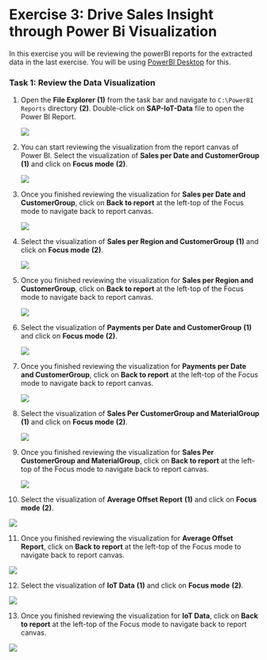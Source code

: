 # Exercise 3: Drive Sales Insight through Power Bi Visualization

In this exercise you will be reviewing the powerBI reports for the extracted data in the last exercise. You will be using [PowerBI Desktop](https://powerbi.microsoft.com/en-us/desktop/) for this.

### Task 1: Review the Data Visualization

1. Open the **File Explorer** **(1)** from the task bar and navigate to `C:\PowerBI Reports` directory **(2)**. Double-click on **SAP-IoT-Data** file to open the Power BI Report.

   ![](media/auto-ex3-step1.png)
   
2. You can start reviewing the visualization from the report canvas of Power BI. Select the visualization of **Sales per Date and CustomerGroup** **(1)** and click on **Focus mode** **(2)**.

   ![](media/auto-ex3-step2.png)
   
3. Once you finished reviewing the visualization for **Sales per Date and CustomerGroup**, click on **Back to report** at the left-top of the Focus mode to navigate back to report canvas.

   ![](media/auto-ex3-step3.png)
   
4. Select the visualization of **Sales per Region and CustomerGroup** **(1)** and click on **Focus mode** **(2)**.

   ![](media/auto-ex3-step4.png)
   
5. Once you finished reviewing the visualization for **Sales per Region and CustomerGroup**, click on **Back to report** at the left-top of the Focus mode to navigate back to report canvas.

   ![](media/auto-ex3-step5.png)
   
6. Select the visualization of **Payments per Date and CustomerGroup** **(1)** and click on **Focus mode** **(2)**.

   ![](media/auto-ex3-step6.png)
   
7. Once you finished reviewing the visualization for **Payments per Date and CustomerGroup**, click on **Back to report** at the left-top of the Focus mode to navigate back to report canvas.

   ![](media/auto-ex3-step7.png)
   
8. Select the visualization of **Sales Per CustomerGroup and MaterialGroup** **(1)** and click on **Focus mode** **(2)**.

   ![](media/auto-ex3-step8.png)
   
9. Once you finished reviewing the visualization for **Sales Per CustomerGroup and MaterialGroup**, click on **Back to report** at the left-top of the Focus mode to navigate back to report canvas.

   ![](media/auto-ex3-step9.png)
   
10. Select the visualization of **Average Offset Report** **(1)** and click on **Focus mode** **(2)**.

   ![](media/auto-ex3-step10.png)
   
11. Once you finished reviewing the visualization for **Average Offset Report**, click on **Back to report** at the left-top of the Focus mode to navigate back to report canvas.

   ![](media/auto-ex3-step11.png)
   
12. Select the visualization of **IoT Data** **(1)** and click on **Focus mode** **(2)**.

   ![](media/auto-ex3-step12.png)
   
13. Once you finished reviewing the visualization for **IoT Data**, click on **Back to report** at the left-top of the Focus mode to navigate back to report canvas.

   ![](media/auto-ex3-step13.png)

